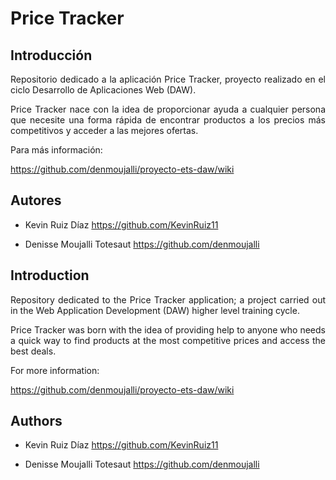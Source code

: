 # Price Tracker

## Introducción

<div align="justify">
  
Repositorio dedicado a la aplicación Price Tracker, proyecto realizado en el ciclo Desarrollo de Aplicaciones Web (DAW).
  
Price Tracker nace con la idea de proporcionar ayuda a cualquier persona que necesite una forma rápida de encontrar productos a los precios más competitivos y acceder a las mejores ofertas.
  
Para más información:

https://github.com/denmoujalli/proyecto-ets-daw/wiki
  
## Autores
* Kevin Ruiz Díaz https://github.com/KevinRuiz11
  
* Denisse Moujalli Totesaut https://github.com/denmoujalli

## Introduction

Repository dedicated to the Price Tracker application; a project carried out in the Web Application Development (DAW) higher level training cycle.

Price Tracker was born with the idea of providing help to anyone who needs a quick way to find products at the most competitive prices and access the best deals.

For more information:

https://github.com/denmoujalli/proyecto-ets-daw/wiki

## Authors
* Kevin Ruiz Díaz https://github.com/KevinRuiz11

* Denisse Moujalli Totesaut https://github.com/denmoujalli
    
</div>
